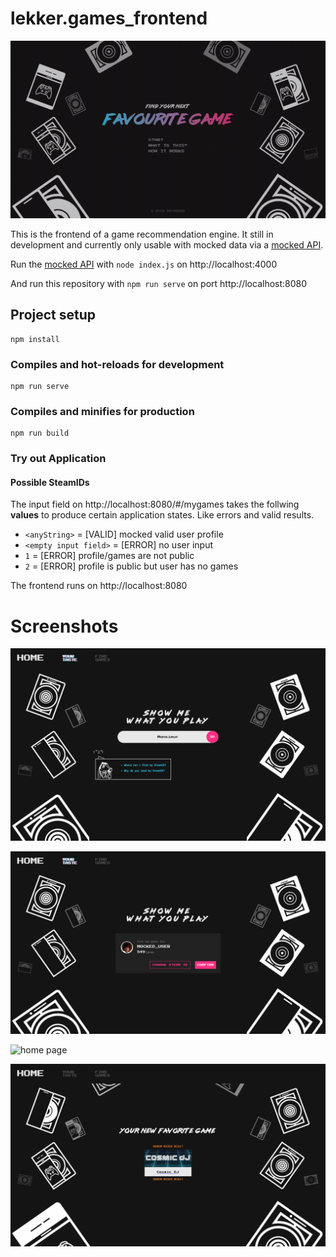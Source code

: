 # lekker.games_frontend

![home page](src/assets/img/screenshots/home.png)

This is the frontend of a game recommendation engine. It still in development and currently only usable with mocked data via a [mocked API](https://github.com/DATADEER/lekker.games_mocked_api).

Run the [mocked API](https://github.com/DATADEER/lekker.games_mocked_api) with `node index.js` on http://localhost:4000

And run this repository with `npm run serve` on port http://localhost:8080


## Project setup
```
npm install
```

### Compiles and hot-reloads for development
```
npm run serve
```

### Compiles and minifies for production
```
npm run build
```

### Try out Application
#### Possible SteamIDs
The input field on http://localhost:8080/#/mygames takes the follwing **values** to produce certain application states. Like errors and valid results.

* `<anyString>` = [VALID] mocked valid user profile
* `<empty input field>` = [ERROR] no user input
* `1` = [ERROR] profile/games are not public
* `2` = [ERROR] profile is public but user has no games

The frontend runs on http://localhost:8080

# Screenshots

![home page](src/assets/img/screenshots/input.png)

![home page](src/assets/img/screenshots/confirm.png)

![home page](src/assets/img/screenshots/select.png)

![home page](src/assets/img/screenshots/result.png)